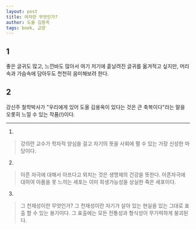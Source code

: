 ```yaml
---
layout: post
title: 여자란 무엇인가?
author: 도올 김용옥
tags: book, 교양
---
```


## 1
좋은 글귀도 많고, 느낀바도 많아서 여기 저기에 흩날려진 글귀를 옮겨적고 싶지만, 머리속과 가슴속에 담아두도 천천히 음미해보려 한다.

## 2
강신주 철학박사가 "우리에게 있어 도올 김용옥이 있다는 것은 큰 축복이다"라는 말을 오롯히 느낄 수 있는 작품(!)이다.

----

1. 
> 강의란 교수가 학자적 양심을 걸고 자기의 뜻을 사회에 펼 수 있는 가장 신성한 마당이다.
 
2. 
> 아픈 자극에 대해서 아프다고 외치는 것은 생명체의 건강을 뜻한다. 아픈자극에 대하여 아픔을 못 느끼는 세포는 이미 희생가능성을 상실한 죽은 세포이다.
 
3. 
> 그 천재성이란 무엇인가? 그 천재성이란 자기가 살아 있는 현실을 있는 그대로 표출 할 수 있는 용기이다. 그 표출에는 모든 전통성과 형식성이 무기력하게 붕괴된다.

 